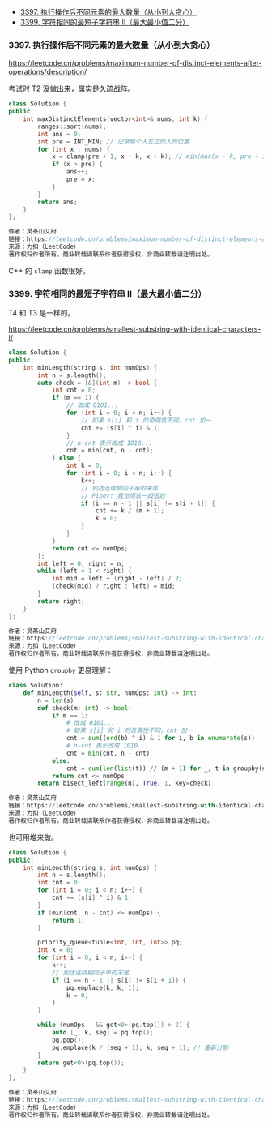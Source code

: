 <!-- @import "[TOC]" {cmd="toc" depthFrom=1 depthTo=6 orderedList=false} -->

<!-- code_chunk_output -->

- [3397. 执行操作后不同元素的最大数量（从小到大贪心）](#3397-执行操作后不同元素的最大数量从小到大贪心)
- [3399. 字符相同的最短子字符串 II（最大最小值二分）](#3399-字符相同的最短子字符串-ii最大最小值二分)

<!-- /code_chunk_output -->

### 3397. 执行操作后不同元素的最大数量（从小到大贪心）

https://leetcode.cn/problems/maximum-number-of-distinct-elements-after-operations/description/

考试时 T2 没做出来，属实是久疏战阵。

```cpp
class Solution {
public:
    int maxDistinctElements(vector<int>& nums, int k) {
        ranges::sort(nums);
        int ans = 0;
        int pre = INT_MIN; // 记录每个人左边的人的位置
        for (int x : nums) {
            x = clamp(pre + 1, x - k, x + k); // min(max(x - k, pre + 1), x + k)
            if (x > pre) {
                ans++;
                pre = x;
            }
        }
        return ans;
    }
};

作者：灵茶山艾府
链接：https://leetcode.cn/problems/maximum-number-of-distinct-elements-after-operations/solutions/3027034/cong-xiao-dao-da-tan-xin-pythonjavacgo-b-n023/
来源：力扣（LeetCode）
著作权归作者所有。商业转载请联系作者获得授权，非商业转载请注明出处。
```

C++ 的 `clamp` 函数很好。

### 3399. 字符相同的最短子字符串 II（最大最小值二分）

T4 和 T3 是一样的。

https://leetcode.cn/problems/smallest-substring-with-identical-characters-i/

```cpp
class Solution {
public:
    int minLength(string s, int numOps) {
        int n = s.length();
        auto check = [&](int m) -> bool {
            int cnt = 0;
            if (m == 1) {
                // 改成 0101...
                for (int i = 0; i < n; i++) {
                    // 如果 s[i] 和 i 的奇偶性不同，cnt 加一
                    cnt += (s[i] ^ i) & 1;
                }
                // n-cnt 表示改成 1010...
                cnt = min(cnt, n - cnt);
            } else {
                int k = 0;
                for (int i = 0; i < n; i++) {
                    k++;
                    // 到达连续相同子串的末尾
                    // Piper: 我觉得这一段很妙
                    if (i == n - 1 || s[i] != s[i + 1]) {
                        cnt += k / (m + 1);
                        k = 0;
                    }
                }
            }
            return cnt <= numOps;
        };
        int left = 0, right = n;
        while (left + 1 < right) {
            int mid = left + (right - left) / 2;
            (check(mid) ? right : left) = mid;
        }
        return right;
    }
};

作者：灵茶山艾府
链接：https://leetcode.cn/problems/smallest-substring-with-identical-characters-ii/solutions/3027031/er-fen-da-an-tan-xin-gou-zao-pythonjavac-3i4f/
来源：力扣（LeetCode）
著作权归作者所有。商业转载请联系作者获得授权，非商业转载请注明出处。
```

使用 Python `groupby` 更易理解：

```python
class Solution:
    def minLength(self, s: str, numOps: int) -> int:
        n = len(s)
        def check(m: int) -> bool:
            if m == 1:
                # 改成 0101...
                # 如果 s[i] 和 i 的奇偶性不同，cnt 加一
                cnt = sum((ord(b) ^ i) & 1 for i, b in enumerate(s))
                # n-cnt 表示改成 1010...
                cnt = min(cnt, n - cnt)
            else:
                cnt = sum(len(list(t)) // (m + 1) for _, t in groupby(s))
            return cnt <= numOps
        return bisect_left(range(n), True, 1, key=check)

作者：灵茶山艾府
链接：https://leetcode.cn/problems/smallest-substring-with-identical-characters-ii/solutions/3027031/er-fen-da-an-tan-xin-gou-zao-pythonjavac-3i4f/
来源：力扣（LeetCode）
著作权归作者所有。商业转载请联系作者获得授权，非商业转载请注明出处。
```

也可用堆来做。

```cpp
class Solution {
public:
    int minLength(string s, int numOps) {
        int n = s.length();
        int cnt = 0;
        for (int i = 0; i < n; i++) {
            cnt += (s[i] ^ i) & 1;
        }
        if (min(cnt, n - cnt) <= numOps) {
            return 1;
        }

        priority_queue<tuple<int, int, int>> pq;
        int k = 0;
        for (int i = 0; i < n; i++) {
            k++;
            // 到达连续相同子串的末尾
            if (i == n - 1 || s[i] != s[i + 1]) {
                pq.emplace(k, k, 1);
                k = 0;
            }
        }

        while (numOps-- && get<0>(pq.top()) > 2) {
            auto [_, k, seg] = pq.top();
            pq.pop();
            pq.emplace(k / (seg + 1), k, seg + 1); // 重新分割
        }
        return get<0>(pq.top());
    }
};

作者：灵茶山艾府
链接：https://leetcode.cn/problems/smallest-substring-with-identical-characters-ii/solutions/3027031/er-fen-da-an-tan-xin-gou-zao-pythonjavac-3i4f/
来源：力扣（LeetCode）
著作权归作者所有。商业转载请联系作者获得授权，非商业转载请注明出处。
```
